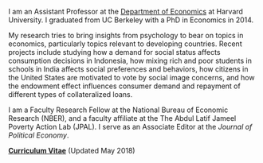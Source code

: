 I am an Assistant Professor at the [Department of Economics](http://economics.harvard.edu/) at Harvard University. I graduated from UC Berkeley with a PhD in Economics in 2014. 

My research tries to bring insights from psychology to bear on topics in economics, particularly topics relevant to developing countries. Recent projects include studying how a demand for social status affects consumption decisions in Indonesia, how mixing rich and poor students in schools in India affects social preferences and behaviors, how citizens in the United States are motivated to vote by social image concerns, and how the endowment effect influences consumer demand and repayment of  different types of collateralized loans.

I am a Faculty Research Fellow at the National Bureau of Economic Research (NBER), and a faculty affiliate at the The Abdul Latif Jameel Poverty Action Lab (JPAL). I serve as an Associate Editor at the *Journal of Political Economy*. 

__[Curriculum Vitae](/pdf/Rao_CV_latest.pdf)__ (Updated May 2018)
